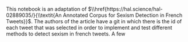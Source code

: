 This notebook is an adaptation of  $\\href{https://hal.science/hal-02889035/}{\\textit{An Annotated Corpus for Sexism Detection in French Tweets}}$. The authors of the article have a git in which there is the id of each tweet that was selected in order to implement and test different methods to detect sexism in french tweets. A few 